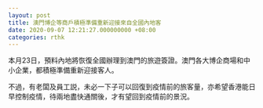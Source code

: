```yaml
---
layout: post
title: 澳門博企等商戶積極準備重新迎接來自全國內地客
date: 2020-09-07 12:21:27.000000000 +08:00
categories: rthk
---
```


本月23日，預料內地將恢復全國辦理到澳門的旅遊簽證。澳門各大博企商場和中小企業，都積極準備重新迎接客人。

不過，有老闆及員工説，未必一下子可以回復到疫情前的旅客量，亦希望香港能日早控制疫情，待兩地盡快通關後，才有望回到疫情前的景況。
